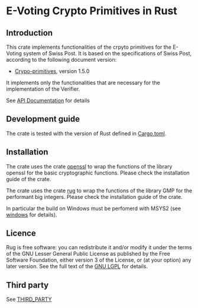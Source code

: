 # E-Voting Crypto Primitives in Rust

## Introduction

This crate implements functionalities of the crpyto primitives for the E-Voting system of Swiss Post. It is based on the specifications of Swiss Post, according to the following document version:

- [Crypo-primitives](https://gitlab.com/swisspost-evoting/crypto-primitives/crypto-primitives), version 1.5.0

It implements only the functionalities that are necessary for the implementation of the Verifier.

See [API Documentation](https://docs.rs/rust_ev_crypto_primitives/) for details

## Development guide

The crate is tested with the version of Rust defined in [Cargo.toml](Cargo.toml).

## Installation

The crate uses the crate [openssl](https://docs.rs/openssl/latest/openssl/) to wrap the functions of the library openssl for the basic cryptographic functions. Please check the installation guide of the crate.

The crate uses the crate [rug](https://crates.io/crates/rug) to wrap the functions of the library GMP for the performant big integers. Please check the installation guide of the crate.

In particular the build on Windows must be perfomerd with MSYS2 (see [windows](https://docs.rs/gmp-mpfr-sys/1.6.4/gmp_mpfr_sys/index.html#building-on-windows) for details).

## Licence

Rug is free software: you can redistribute it and/or modify it under the terms 
of the GNU Lesser General Public License as published by the Free Software
Foundation, either version 3 of the License, or (at your option) any later
version. See the full text of the [GNU LGPL](LICENSE.md) for details.

## Third party

See [THIRD_PARTY](THIRD_PARTY)

